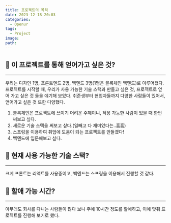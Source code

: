 ```yaml
---
title: 프로젝트의 목적
date: 2023-12-18 20:03
categories:
  - Openur
tags:
  - Project
image: 
path:
---
```

## 🌈 이 프로젝트를 통해 얻어가고 싶은 것?
---

우리는 디자인 1명, 프론트엔드 2명, 백엔드 3명(1명은 블록체인 백엔드)로 이루어졌다. 
프로젝트를 시작할 때, 우리가 사용 가능한 기술 스택과 만들고 싶은 것, 프로젝트로 얻어 가고 싶은 것 들을 얘기해 보았다. 취준생부터 현업자들까지 다양한 사람들이 있어서, 얻어가고 싶은 것 또한 다양했다.


1. 블록체인은 프로젝트에 쓰이기 어려운 주제이니, 적용 가능한 사람이 있을 때 한번 써보고 싶다.
2. 새로운 기술 스택을 써보고 싶다.(일빼고 다 재미있다는..흠흠)
3. 스프링을 이용하여 취업에 도움이 되는 프로젝트를 만들겠다!
4. 백엔드에 입문해보고 싶다.

## 🌈 현재 사용 가능한 기술 스택?
---

크게 프론트는 리액트를 사용중이고, 백엔드는 스프링을 이용해서 진행할 것 같다.

## 🌈 할애 가능 시간?
---

아무래도 회사를 다니는 사람들이 많다 보니 주에 10시간 정도를 할애하고, 이에 맞춰 프로젝트를 진행해 보기로 했다.